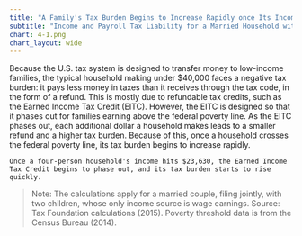 ```yaml
---
title: "A Family's Tax Burden Begins to Increase Rapidly once Its Income Exceeds the Poverty Line"
subtitle: "Income and Payroll Tax Liability for a Married Household with Two Children, by Income Level (2015)"
chart: 4-1.png
chart_layout: wide
---
```

Because the U.S. tax system is designed to transfer money to low-income families, the typical household making under $40,000 faces a negative tax burden: it pays less money in taxes than it receives through the tax code, in the form of a refund. This is mostly due to refundable tax credits, such as the Earned Income Tax Credit (EITC). However, the EITC is designed so that it phases out for families earning above the federal poverty line. As the EITC phases out, each additional dollar a household makes leads to a smaller refund and a higher tax burden. Because of this, once a household crosses the federal poverty line, its tax burden begins to increase rapidly.

```
Once a four-person household's income hits $23,630, the Earned Income Tax Credit begins to phase out, and its tax burden starts to rise quickly.
```

> Note: The calculations apply for a married couple, filing jointly, with two children, whose only income source is wage earnings.
> Source: Tax Foundation calculations (2015). Poverty threshold data is from the Census Bureau (2014).
